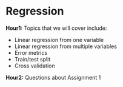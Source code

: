 # Regression

**Hour1:**
Topics that we will cover include:
- Linear regression from one variable
- Linear regression from multiple variables
- Error metrics
- Train/test split
- Cross validation

**Hour2:**
Questions about Assignment 1
